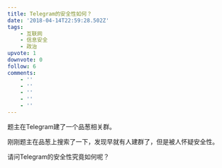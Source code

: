 ```yaml
---
title: Telegram的安全性如何？
date: '2018-04-14T22:59:28.502Z'
tags:
    - 互联网
    - 信息安全
    - 政治
upvote: 1
downvote: 0
follow: 6
comments:
    - ''
    - ''
    - ''
    - ''
    - ''
---
```


题主在Telegram建了一个品葱相关群。

刚刚题主在品葱上搜索了一下，发现早就有人建群了，但是被人怀疑安全性。

请问Telegram的安全性究竟如何呢？
